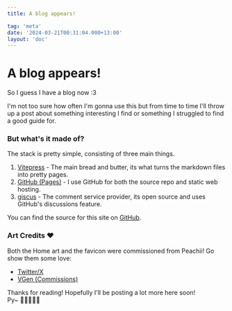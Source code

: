 ```yaml
---
title: A blog appears!

tag: 'meta'
date: '2024-03-21T00:31:04.000+13:00'
layout: 'doc'
---
```


# A blog appears!
So I guess I have a blog now :3

I'm not too sure how often I'm gonna use this but from time to time I'll throw up a post about something interesting I find or something I struggled to find a good guide for.

### But what's it made of?
The stack is pretty simple, consisting of three main things.
1. [Vitepress](https://vitepress.dev/) - The main bread and butter, its what turns the markdown files into pretty pages.
2. [GitHub (Pages)](https://pages.github.com/) - I use GitHub for both the source repo and static web hosting.
3. [giscus](https://giscus.app/) - The comment service provider, its open source and uses GitHub's discussions feature.

You can find the source for this site on [GitHub](https://github.com/JustPyrrha/blog).

### Art Credits :heart:
Both the Home art and the favicon were commissioned from Peachii!
Go show them some love:
- [Twitter/X](https://twitter.com/peachiipon)
- [VGen (Commissions)](https://vgen.co/peachiipon)


Thanks for reading! Hopefully I'll be posting a lot more here soon!\
Py~ :light_blue_heart::pink_heart::white_heart::pink_heart::light_blue_heart: